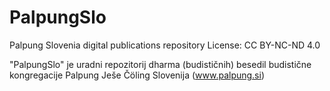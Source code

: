 # PalpungSlo
Palpung Slovenia digital publications repository
License: CC BY-NC-ND 4.0

"PalpungSlo" je uradni repozitorij dharma (budističnih) besedil budistične kongregacije Palpung Ješe Čöling Slovenija (www.palpung.si)